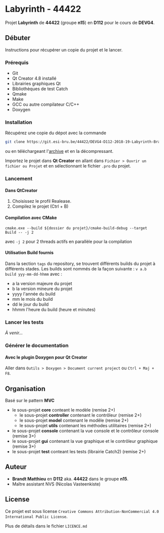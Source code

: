 # Labyrinth - 44422

Projet **Labyrinth** de **44422** (groupe **n15**) en **D112** pour le cours de **DEVG4**.

## Débuter

Instructions pour récupérer un copie du projet et le lancer.

### Prérequis

* Git
* Qt Creator 4.8 installé
* Librairies graphiques Qt
* Bibliothèques de test Catch
* Qmake
* Make
* GCC ou autre compilateur C/C++
* Doxygen

### Installation

Récupérez une copie du dépot avec la commande

```bash
git clone https://git.esi-bru.be/44422/DEVG4-D112-2018-19-Labyrinth-Brandt.git
```

ou en téléchargeant l'[archive](https://git.esi-bru.be/44422/DEVG4-D112-2018-19-Labyrinth-Brandt/repository/master/archive.zip) et en la décompressant.

Importez le projet dans **Qt Creator** en allant dans `Fichier > Ouvrir un fichier ou Projet` et en sélectionnant le fichier `.pro` du projet.

### Lancement

#### Dans QtCreator

1. Choisissez le profil Realease.
2. Compilez le projet (Ctrl + B)

#### Compilation avec CMake

```
cmake.exe --build ${dossier du projet}/cmake-build-debug --target Build -- -j 2
```

avec `-j 2` pour 2 threads actifs en parallèle pour la compilation

#### Utilisation Build fournis

Dans la section `tags` du repository, se trouvent différents builds du projet à différents stades.
Les builds sont nommés de la façon suivante : `v a.b build yyy-mm-dd-hhmm` avec :

* a la version majeure du projet
* b la version mineure du projet
* yyyy l'année du build
* mm le mois du build
* dd le jour du build
* hhmm l'heure du build (heure et minutes)

### Lancer les tests

*À venir...*

### Générer le documentation

#### Avec le plugin Doxygen pour Qt Creator

Aller dans `Outils > Doxygen > Document current project` ou `Ctrl + Maj + F8`.

## Organisation

Basé sur le pattern **MVC**

* le sous-projet **core** conteant le modèle (remise 2+)
  * le sous-projet **controller** contenant le contrôleur (remise 2+)
  * le sous-projet **model** contenant le modêle (remise 2+)
  * le sous-projet **utils** contenant les méthodes utilitaires (remise 2+)
* le sous-projet **console** contenant la vue console et le contrôleur console (remise 3+)
* le sous-projet **gui** contenant la vue graphique et le contrôleur graphique (remise 3+)
* le sous-projet **test** conteant les tests (librairie Catch2) (remise 2+)

## Auteur

* **Brandt Matthieu** en **D112** aka. **44422** dans le groupe **n15**.
* Maître assistant NVS (Nicolas Vasteenkiste)

## License

Ce projet est sous license `Creative Commons Attribution-NonCommercial 4.0 International Public License`.

Plus de détails dans le fichier `LICENCE.md`
